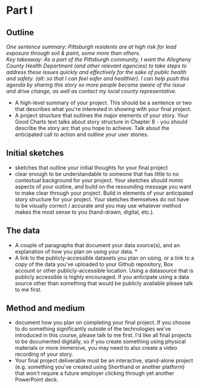 # Part I
## Outline
_One sentence summary: Pittsburgh residents are at high risk for lead exposure through soil & paint, some more than others.  
Key takeaway: As a part of the Pittsburgh community, I want the Allegheny County Health Department (and other relevant agencies) to take steps to address these issues quickly and effectively for the sake of public health and safety. (alt: so that I can feel safer and healthier). I can help push this agenda by sharing this story so more people become aware of the issue and drive change, as well as contact my local county representative._

* A high-level summary of your project.  This should be a sentence or two that describes what you're interested in showing with your final project.
* A project structure that outlines the major elements of your story.  Your Good Charts text talks about story structure in Chapter 8 - you should describe the story arc that you hope to achieve.  Talk about the anticipated call to action and outline your user stories. 

## Initial sketches
* sketches that outline your initial thoughts for your final project
* clear enough to be understandable to someone that has little to no contextual background for your project.  Your sketches should mimic aspects of your outline, and build on the resounding message you want to make clear through your project.  Build in elements of your anticipated story structure for your project.  Your sketches themselves do not have to be visually correct / accurate and you may use whatever method makes the most sense to you (hand-drawn, digital, etc.). 

## The data
* A couple of paragraphs that document your data source(s), and an explanation of how you plan on using your data. * 
* A link to the publicly-accessible datasets you plan on using, or a link to a copy of the data you've uploaded to your Github repository, Box account or other publicly-accessible location. Using a datasource that is publicly accessible is highly encouraged.  If you anticipate using a data source other than something that would be publicly available please talk to me first. 

## Method and medium
* document how you plan on completing your final project.  If you choose to do something significantly outside of the technologies we've introduced in this course, please talk to me first.  I'd like all final projects to be documented digitally, so if you create something using physical materials  or more immersive, you may need to also create a video recording of your story. 
* Your final project deliverable must be an interactive, stand-alone project (e.g. something you've created using Shorthand or another platform) that won't require a future employer clicking through yet another PowerPoint deck. 
